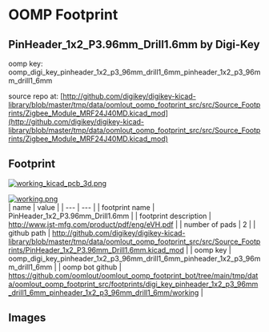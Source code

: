 # OOMP Footprint  
## PinHeader_1x2_P3.96mm_Drill1.6mm  by Digi-Key  
  
oomp key: oomp_digi_key_pinheader_1x2_p3_96mm_drill1_6mm_pinheader_1x2_p3_96mm_drill1_6mm  
  
source repo at: [http://github.com/digikey/digikey-kicad-library/blob/master/tmp/data/oomlout_oomp_footprint_src/src/Source_Footprints/Zigbee_Module_MRF24J40MD.kicad_mod](http://github.com/digikey/digikey-kicad-library/blob/master/tmp/data/oomlout_oomp_footprint_src/src/Source_Footprints/Zigbee_Module_MRF24J40MD.kicad_mod)  
## Footprint  
  
[![working_kicad_pcb_3d.png](working_kicad_pcb_3d_600.png)](working_kicad_pcb_3d.png)  
  
[![working.png](working_600.png)](working.png)  
| name | value | 
| --- | --- | 
| footprint name | PinHeader_1x2_P3.96mm_Drill1.6mm | 
| footprint description | http://www.jst-mfg.com/product/pdf/eng/eVH.pdf | 
| number of pads | 2 | 
| github path | http://github.com/digikey/digikey-kicad-library/blob/master/tmp/data/oomlout_oomp_footprint_src/src/Source_Footprints/PinHeader_1x2_P3.96mm_Drill1.6mm.kicad_mod | 
| oomp key | oomp_digi_key_pinheader_1x2_p3_96mm_drill1_6mm_pinheader_1x2_p3_96mm_drill1_6mm | 
| oomp bot github | https://github.com/oomlout/oomlout_oomp_footprint_bot/tree/main/tmp/data/oomlout_oomp_footprint_src/footprints/digi_key_pinheader_1x2_p3_96mm_drill1_6mm_pinheader_1x2_p3_96mm_drill1_6mm/working | 
## Images  
